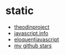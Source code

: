 # static
  * [theodinproject](theodinproject)
  * [javascript.info](javascript-info)
  * [eloquentjavascript](https://eloquentjavascript.net/)
  * [my github stars](https://github.com/indigomarxist?tab=stars)
